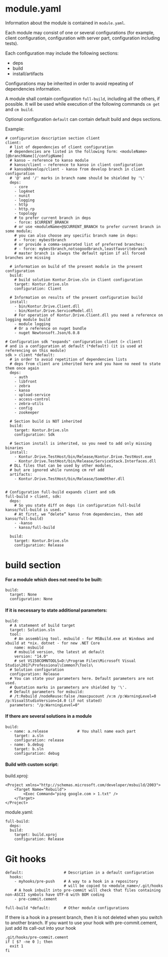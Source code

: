 # module.yaml
Information about the module is contained in `module.yaml`.

Each module may consist of one or several configurations (for example, client configuration, configuration with server part, configuration including tests).

Each configuration may include the following sections:

- deps
- build
- install/artifacts

Configurations may be inherited in order to avoid repeating of dependencies information.

A module shall contain configuration `full-build`, including all the others, if possible. It will be used while execution of the following commands `cm get` and `cm build`.

Optional configuration `default` can contain default build and deps sections.

Example:

    # configuration description section client
    client:
      # list of dependencies of client configuration
      # dependencies are listed in the following form: <moduleName>[@branchName][/configName]
      # kanso – reference to kanso module
      # kanso/client – reference to kanso in client configuration
      # kanso@develop/client - kanso from develop branch in client configuration
      # '@' and '/' marks in branch name should be shielded by '\'
      deps:
        - core
        - log4net
        - nunit
        - logging
        - http
        - http.rp
        - topology
        # to prefer current branch in deps
        - force: $CURRENT_BRANCH
        # or use <moduleName>@$CURRENT_BRANCH to prefer current branch in some module;
        # you can also choose any specific branch name in deps:
        # - force: mybestbranch
        # or provide a comma-separated list of preferred branches:
        # - force: mybestbranch,notsogoodbranch,leastfavoritebranch
        # master branch is always the default option if all forced branches are missing

      # information on build of the present module in the present configuration
      build:
        # build solution Kontur.Drive.sln in Client configuration
        target: Kontur.Drive.sln
        configuration: Client

      # Information on results of the present configuration build
      install:
        - bin/Kontur.Drive.Client.dll
        - bin/Kontur.Drive.ServiceModel.dll
        # For operation of Kontur.Drive.Client.dll you need a reference on logging module build
        - module logging
        # Or a reference on nuget bundle
        - nuget Newtonsoft.Json/6.0.8

    # Configuration sdk "expands" configuration client (> client)
    # and is a configuration at default (*default) (it is used at referencing on this module)
    sdk > client *default:
      # in order to avoid repetition of dependencies lists
      # deps from client are inherited here and you have no need to state them once again
      deps:
        - auth
        - libfront
        - zebra
        - kanso
        - upload-service
        - access-control
        - zebra-utils
        - config
        - zookeeper

      # Section build is NOT inherited
      build:
        target: Kontur.Drive.sln
        configuration: Sdk

      # Section install is inherited, so you need to add only missing binaries
      install:
        - Kontur.Drive.TestHost/bin/Release/Kontur.Drive.TestHost.exe
        - Kontur.Drive.TestHost/bin/Release/ServiceStack.Interfaces.dll
      # DLL files that can be used by other modules,
      # but are ignored while running cm ref add
      artifacts:
        - Kontur.Drive.TestHost/bin/Release/SomeOther.dll


    # Configuration full-build expands client and sdk
    full-build > client, sdk:
      deps:
        # So you state diff on deps (in configuration full-build kanso/full-build is used.
        # At first, we “delete” kanso from dependencies, then add kanso/full-build)
        - -kanso
        - kanso/full-build

      build:
        target: Kontur.Drive.sln
        configuration: Release


# build section

#### For a module which does not need to be built:

    build:
      target: None
      configuration: None

#### If it is necessary to state additional parameters:

    build:
      # A statement of build target
      target: Solution.sln
      tool:
        # An assembling tool. msbuild - for MSBuild.exe at Windows and xbuild at *nix. dotnet - for new .NET Core
        name: msbuild
        # msbuild version, the latest at default
        version: "14.0"
        # set VS150COMNTOOLS=D:\Program Files\Microsoft Visual Studio\2017\Professional\Common7\Tools\
      # Solution configuration
      configuration: Release
      # You can state your parameters here. Default parameters are not used.
      # Quotation marks in parameters are shielded by '\'.
      # Default parameters for msbuild:
      # /t:Rebuild /nodeReuse:false /maxcpucount /v:m /p:WarningLevel=0 /p:VisualStudioVersion=14.0 (if not stated)
      parameters: "/p:WarningLevel=0"

#### If there are several solutions in a module

    build:
      - name: a.release             # You shall name each part
        target: a.sln
        configuration: release
      - name: b.debug
        target: b.sln
        configuration: debug

#### Build with custom script:

build.xproj:

    <Project xmlns="http://schemas.microsoft.com/developer/msbuild/2003">
        <Target Name="Rebuild">
            <Exec Command="ping google.com > 1.txt" />
        </Target>
    </Project>

module.yaml:

    full-build:
      deps:
      build:
        target: build.xproj
        configuration: Release

# Git hooks

    default:                  # Description in a default configuration
      hooks:
        - myhooks/pre-push    # A way to a hook in a repository
                              # will be copied to <module_name>/.git/hooks
        # A hook inbuilt into pre-commit will check that files containing non-ASCII symbols have UTF-8 with BOM coding
        - pre-commit.cement

    full-build *default:      # Other module configurations


If there is a hook in a present branch, then it is not deleted when you switch to another branch.
If you want to use your hook with pre-commit.cement, just add its call-out into your hook

    .git/hooks/pre-commit.cement
    if [ $? -ne 0 ]; then
      exit 1
    fi
